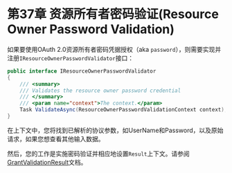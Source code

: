 # 第37章 资源所有者密码验证(Resource Owner Password Validation)
如果要使用OAuth 2.0资源所有者密码凭据授权（aka `password`），则需要实现并注册`IResourceOwnerPasswordValidator`接口：

``` C#
public interface IResourceOwnerPasswordValidator
{
    /// <summary>
    /// Validates the resource owner password credential
    /// </summary>
    /// <param name="context">The context.</param>
    Task ValidateAsync(ResourceOwnerPasswordValidationContext context);
}
```  

在上下文中，您将找到已解析的协议参数，如UserName和Password，以及原始请求，如果您想查看其他输入数据。

然后，您的工作是实施密码验证并相应地设置`Result`上下文。请参阅[GrantValidationResult](https://github.com/thinksjay/IdentityServer4/blob/master/%E7%AC%AC%E4%BA%94%E9%83%A8%E5%88%86%20%E5%8F%82%E8%80%83/%E7%AC%AC57%E7%AB%A0%20GrantValidationResult.md)文档。